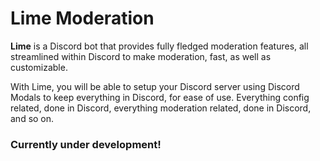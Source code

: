 # Lime Moderation

**Lime** is a Discord bot that provides fully fledged moderation features, all streamlined within Discord to make moderation, fast, as well as customizable.

With Lime, you will be able to setup your Discord server using Discord Modals to keep everything in Discord, for ease of use. Everything config related, done in Discord, everything moderation related, done in Discord, and so on.

### Currently under development!
